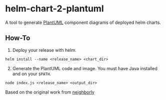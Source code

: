 # helm-chart-2-plantuml

A tool to generate [PlantUML](http://plantuml.com/) component diagrams of deployed helm charts.

## How-To

1. Deploy your release with helm.

```
helm install --name <release_name> <chart_dir>
```

2. Generate the PlantUML code and image. You must have Java installed and on your `$PATH`.

```
node index.js <release_name> <output_dir>
```

Based on the original work from [neighborly](https://github.com/neighborly/helm-chart-viz)

